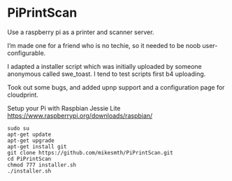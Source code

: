 PiPrintScan
===========

Use a raspberry pi as a printer and scanner server.

I’m made one for a friend who is no techie, so it needed to be noob
user-configurable.

I adapted a installer script which was initially uploaded by someone anonymous
called swe\_toast. I tend to test scripts first b4 uploading.

Took out some bugs, and added upnp support and a configuration page for
cloudprint.

Setup your Pi with Raspbian Jessie Lite
<https://www.raspberrypi.org/downloads/raspbian/>

~~~~~~~~~~~~~~~~~~~~~~~~~~~~~~~~~~~~~~~~~~~~~~~~~~~~~~~~~~~~~~~~~~~~~~~~~~~~~~~~
sudo su
apt-get update
apt-get upgrade
apt-get install git
git clone https://github.com/mikesmth/PiPrintScan.git
cd PiPrintScan
chmod 777 installer.sh
./installer.sh

~~~~~~~~~~~~~~~~~~~~~~~~~~~~~~~~~~~~~~~~~~~~~~~~~~~~~~~~~~~~~~~~~~~~~~~~~~~~~~~~

###  
